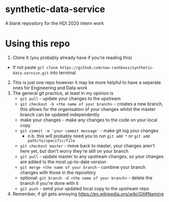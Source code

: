 # synthetic-data-service
A blank repository for the HDI 2020 intern work

# Using this repo
1. Clone it (you probably already have if you're reading this)
  - If not paste `git clone https://github.com/noo-rashbass/synthetic-data-service.git` into terminal
2. This is just one repo however it may be more helpful to have a seperate ones for Engineering and Data work
3. The general git practice, at least in my opinion is 
	- `git pull` - update your changes to the upstream
	- `git checkout -b <the name of your branch>` - creates a new branch, this allows for the organisation of your changes whilst the master branch can be updated independently
	- make your changes - make any changes to the code on your local copy
	- `git commit -m 'your commit message'` - make git log your changes
		- n.b. this will probably need you to run `git add *` or `git add path/to/specific/file`
	- `git checkout master` - move back to master, your changes aren't here yet, but don't worry they're still on your branch
	- `git pull` - update master to any upstream changes, so your changes are added to the most up-to-date version
	- `git merge <the name of your branch` - combine your branch changes with those in the repository
	- optional: `git branch -d <the name of your branch>` - delete the branch if you're done with it
	- `git push` - send your updated local copy to the upstream repo
4. Remember, if git gets annoying https://en.wikipedia.org/wiki/Git#Naming
